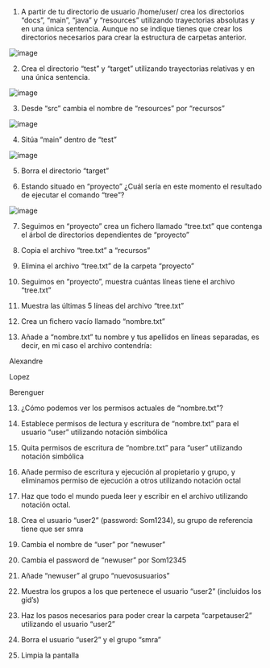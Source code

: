 1. A partir de tu directorio de usuario /home/user/ crea los directorios “docs”, “main”, “java” y “resources” utilizando trayectorias absolutas y en una única sentencia. Aunque no se indique tienes que crear los directorios necesarios para crear la estructura de carpetas anterior.

![image](https://github.com/user-attachments/assets/940be372-4f46-4898-a51f-97b566f127c0)

2. Crea el directorio “test” y “target” utilizando trayectorias relativas y en una única sentencia.

![image](https://github.com/user-attachments/assets/46e32bef-e8c9-4152-8d54-98ccff76273d)

3. Desde “src” cambia el nombre de “resources” por “recursos”

![image](https://github.com/user-attachments/assets/a1d6e428-0ae1-43ba-9189-3136092fc965)

4. Sitúa “main” dentro de “test”

![image](https://github.com/user-attachments/assets/c9b91be2-a6f1-45e9-8bd3-34eff091b3af)

5. Borra el directorio “target”

6. Estando situado en “proyecto” ¿Cuál sería en este momento el resultado de ejecutar el comando “tree”?

![image](https://github.com/user-attachments/assets/8ccaf535-a067-4531-9cad-7e1489a0b4be)

7. Seguimos en “proyecto” crea un fichero llamado “tree.txt” que contenga el árbol de directorios dependientes de “proyecto”

8. Copia el archivo “tree.txt” a “recursos”

9. Elimina el archivo “tree.txt” de la carpeta “proyecto”

10. Seguimos en “proyecto”, muestra cuántas líneas tiene el archivo “tree.txt”

11. Muestra las últimas 5 líneas del archivo “tree.txt”

12. Crea un fichero vacío llamado “nombre.txt”

12. Añade a “nombre.txt” tu nombre y tus apellidos en líneas separadas, es decir, en mi caso el archivo contendría:

Alexandre

Lopez

Berenguer

13. ¿Cómo podemos ver los permisos actuales de “nombre.txt”?

14. Establece permisos de lectura y escritura de “nombre.txt” para el usuario “user” utilizando notación simbólica

15. Quita permisos de escritura de “nombre.txt” para “user” utilizando notación simbólica

16. Añade permiso de escritura y ejecución al propietario y grupo, y eliminamos permiso de ejecución a otros utilizando notación octal

17. Haz que todo el mundo pueda leer y escribir en el archivo utilizando notación octal.

18. Crea el usuario “user2” (password: Som1234), su grupo de referencia tiene que ser smra

19. Cambia el nombre de “user” por “newuser”

20. Cambia el password de “newuser” por Som12345

21. Añade “newuser” al grupo “nuevosusuarios”

22. Muestra los grupos a los que pertenece el usuario “user2” (incluidos los gid’s)

23. Haz los pasos necesarios para poder crear la carpeta “carpetauser2” utilizando el usuario “user2”

24. Borra el usuario “user2” y el grupo “smra”

25. Limpia la pantalla 
